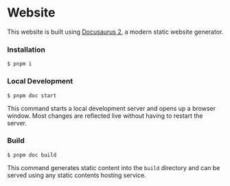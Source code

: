 # Website

This website is built using [Docusaurus 2](https://docusaurus.io/), a modern static website generator.

### Installation

```
$ pnpm i
```

### Local Development

```
$ pnpm doc start
```

This command starts a local development server and opens up a browser window. Most changes are reflected live without having to restart the server.

### Build

```
$ pnpm doc build
```

This command generates static content into the `build` directory and can be served using any static contents hosting service.
